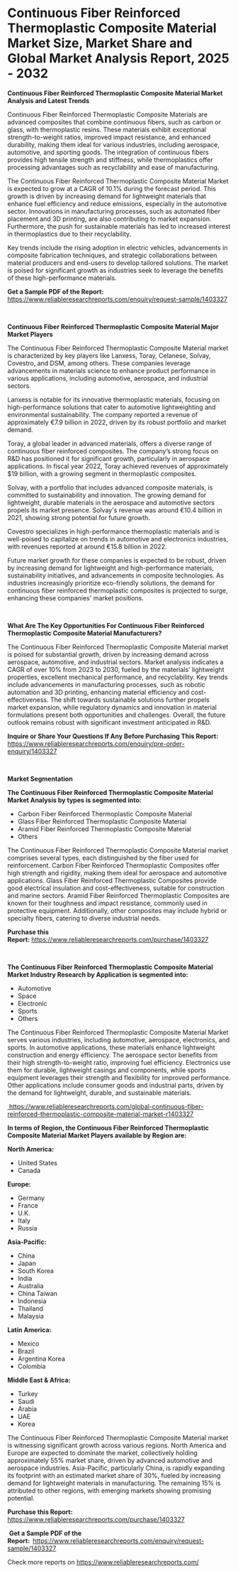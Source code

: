<p><h1>Continuous Fiber Reinforced Thermoplastic Composite Material Market Size, Market Share and Global Market Analysis Report, 2025 - 2032</h1></p><p><strong>Continuous Fiber Reinforced Thermoplastic Composite Material Market Analysis and Latest Trends</strong></p>
<p><p>Continuous Fiber Reinforced Thermoplastic Composite Materials are advanced composites that combine continuous fibers, such as carbon or glass, with thermoplastic resins. These materials exhibit exceptional strength-to-weight ratios, improved impact resistance, and enhanced durability, making them ideal for various industries, including aerospace, automotive, and sporting goods. The integration of continuous fibers provides high tensile strength and stiffness, while thermoplastics offer processing advantages such as recyclability and ease of manufacturing.</p><p>The Continuous Fiber Reinforced Thermoplastic Composite Material Market is expected to grow at a CAGR of 10.1% during the forecast period. This growth is driven by increasing demand for lightweight materials that enhance fuel efficiency and reduce emissions, especially in the automotive sector. Innovations in manufacturing processes, such as automated fiber placement and 3D printing, are also contributing to market expansion. Furthermore, the push for sustainable materials has led to increased interest in thermoplastics due to their recyclability. </p><p>Key trends include the rising adoption in electric vehicles, advancements in composite fabrication techniques, and strategic collaborations between material producers and end-users to develop tailored solutions. The market is poised for significant growth as industries seek to leverage the benefits of these high-performance materials.</p></p>
<p><strong>Get a Sample PDF of the Report:&nbsp;</strong> <a href="https://www.reliableresearchreports.com/enquiry/request-sample/1403327?utm_campaign=3585&utm_medium=2&utm_source=Github&utm_content=ia&utm_term=23032025&utm_id=continuous-fiber-reinforced-thermoplastic-composite-material">https://www.reliableresearchreports.com/enquiry/request-sample/1403327</a></p>
<p>&nbsp;</p>
<p><strong>Continuous Fiber Reinforced Thermoplastic Composite Material Major Market Players</strong></p>
<p><p>The Continuous Fiber Reinforced Thermoplastic Composite Material market is characterized by key players like Lanxess, Toray, Celanese, Solvay, Covestro, and DSM, among others. These companies leverage advancements in materials science to enhance product performance in various applications, including automotive, aerospace, and industrial sectors.</p><p>Lanxess is notable for its innovative thermoplastic materials, focusing on high-performance solutions that cater to automotive lightweighting and environmental sustainability. The company reported a revenue of approximately €7.9 billion in 2022, driven by its robust portfolio and market demand.</p><p>Toray, a global leader in advanced materials, offers a diverse range of continuous fiber reinforced composites. The company’s strong focus on R&D has positioned it for significant growth, particularly in aerospace applications. In fiscal year 2022, Toray achieved revenues of approximately $19 billion, with a growing segment in thermoplastic composites.</p><p>Solvay, with a portfolio that includes advanced composite materials, is committed to sustainability and innovation. The growing demand for lightweight, durable materials in the aerospace and automotive sectors propels its market presence. Solvay's revenue was around €10.4 billion in 2021, showing strong potential for future growth.</p><p>Covestro specializes in high-performance thermoplastic materials and is well-poised to capitalize on trends in automotive and electronics industries, with revenues reported at around €15.8 billion in 2022.</p><p>Future market growth for these companies is expected to be robust, driven by increasing demand for lightweight and high-performance materials, sustainability initiatives, and advancements in composite technologies. As industries increasingly prioritize eco-friendly solutions, the demand for continuous fiber reinforced thermoplastic composites is projected to surge, enhancing these companies' market positions.</p></p>
<p>&nbsp;</p>
<p><strong>What Are The Key Opportunities For Continuous Fiber Reinforced Thermoplastic Composite Material Manufacturers?</strong></p>
<p><p>The Continuous Fiber Reinforced Thermoplastic Composite Material market is poised for substantial growth, driven by increasing demand across aerospace, automotive, and industrial sectors. Market analysis indicates a CAGR of over 10% from 2023 to 2030, fueled by the materials' lightweight properties, excellent mechanical performance, and recyclability. Key trends include advancements in manufacturing processes, such as robotic automation and 3D printing, enhancing material efficiency and cost-effectiveness. The shift towards sustainable solutions further propels market expansion, while regulatory dynamics and innovation in material formulations present both opportunities and challenges. Overall, the future outlook remains robust with significant investment anticipated in R&D.</p></p>
<p><strong>Inquire or Share Your Questions If Any Before Purchasing This Report:</strong> <a href="https://www.reliableresearchreports.com/enquiry/pre-order-enquiry/1403327?utm_campaign=3585&utm_medium=2&utm_source=Github&utm_content=ia&utm_term=23032025&utm_id=continuous-fiber-reinforced-thermoplastic-composite-material">https://www.reliableresearchreports.com/enquiry/pre-order-enquiry/1403327</a></p>
<p>&nbsp;</p>
<p><strong>Market Segmentation</strong></p>
<p><strong>The Continuous Fiber Reinforced Thermoplastic Composite Material Market Analysis by types is segmented into:</strong></p>
<p><ul><li>Carbon Fiber Reinforced Thermoplastic Composite Material</li><li>Glass Fiber Reinforced Thermoplastic Composite Material</li><li>Aramid Fiber Reinforced Thermoplastic Composite Material</li><li>Others</li></ul></p>
<p><p>The Continuous Fiber Reinforced Thermoplastic Composite Material market comprises several types, each distinguished by the fiber used for reinforcement. Carbon Fiber Reinforced Thermoplastic Composites offer high strength and rigidity, making them ideal for aerospace and automotive applications. Glass Fiber Reinforced Thermoplastic Composites provide good electrical insulation and cost-effectiveness, suitable for construction and marine sectors. Aramid Fiber Reinforced Thermoplastic Composites are known for their toughness and impact resistance, commonly used in protective equipment. Additionally, other composites may include hybrid or specialty fibers, catering to diverse industrial needs.</p></p>
<p><strong>Purchase this Report:&nbsp;</strong><a href="https://www.reliableresearchreports.com/purchase/1403327?utm_campaign=3585&utm_medium=2&utm_source=Github&utm_content=ia&utm_term=23032025&utm_id=continuous-fiber-reinforced-thermoplastic-composite-material">https://www.reliableresearchreports.com/purchase/1403327</a></p>
<p>&nbsp;</p>
<p><strong>The Continuous Fiber Reinforced Thermoplastic Composite Material Market Industry Research by Application is segmented into:</strong></p>
<p><ul><li>Automotive</li><li>Space</li><li>Electronic</li><li>Sports</li><li>Others</li></ul></p>
<p><p>The Continuous Fiber Reinforced Thermoplastic Composite Material Market serves various industries, including automotive, aerospace, electronics, and sports. In automotive applications, these materials enhance lightweight construction and energy efficiency. The aerospace sector benefits from their high strength-to-weight ratio, improving fuel efficiency. Electronics use them for durable, lightweight casings and components, while sports equipment leverages their strength and flexibility for improved performance. Other applications include consumer goods and industrial parts, driven by the demand for lightweight, durable, and sustainable materials.</p></p>
<p><a href="https://www.reliableresearchreports.com/global-continuous-fiber-reinforced-thermoplastic-composite-material-market-r1403327?utm_campaign=3585&utm_medium=2&utm_source=Github&utm_content=ia&utm_term=23032025&utm_id=continuous-fiber-reinforced-thermoplastic-composite-material">&nbsp;https://www.reliableresearchreports.com/global-continuous-fiber-reinforced-thermoplastic-composite-material-market-r1403327</a></p>
<p><strong>In terms of Region, the Continuous Fiber Reinforced Thermoplastic Composite Material Market Players available by Region are:</strong></p>
<p>
    <p> <strong> North America: </strong>
        <ul>
            <li>United States</li>
            <li>Canada</li>
        </ul>
        </p> 
    <p> <strong> Europe: </strong>
        <ul>
            <li>Germany</li>
            <li>France</li>
            <li>U.K.</li>
            <li>Italy</li>
            <li>Russia</li>
        </ul>
        </p> 
    <p> <strong> Asia-Pacific: </strong>
        <ul>
            <li>China</li>
            <li>Japan</li>
            <li>South Korea</li>
            <li>India</li>
            <li>Australia</li>
            <li>China Taiwan</li>
            <li>Indonesia</li>
            <li>Thailand</li>
            <li>Malaysia</li>
        </ul>
        </p> 
    <p> <strong> Latin America: </strong>
        <ul>
            <li>Mexico</li>
            <li>Brazil</li>
            <li>Argentina Korea</li>
            <li>Colombia</li>
        </ul>
        </p> 
    <p> <strong> Middle East & Africa: </strong>
        <ul>
            <li>Turkey</li>
            <li>Saudi</li>
            <li>Arabia</li>
            <li>UAE</li>
            <li>Korea</li>
        </ul>
    </p>
    </p>
<p><p>The Continuous Fiber Reinforced Thermoplastic Composite Material market is witnessing significant growth across various regions. North America and Europe are expected to dominate the market, collectively holding approximately 55% market share, driven by advanced automotive and aerospace industries. Asia-Pacific, particularly China, is rapidly expanding its footprint with an estimated market share of 30%, fueled by increasing demand for lightweight materials in manufacturing. The remaining 15% is attributed to other regions, with emerging markets showing promising potential.</p></p>
<p><strong>Purchase this Report: </strong><a href="https://www.reliableresearchreports.com/purchase/1403327?utm_campaign=3585&utm_medium=2&utm_source=Github&utm_content=ia&utm_term=23032025&utm_id=continuous-fiber-reinforced-thermoplastic-composite-material">https://www.reliableresearchreports.com/purchase/1403327</a></p>
<p>&nbsp;<strong>Get a Sample PDF of the Report:&nbsp;&nbsp;</strong><a href="https://www.reliableresearchreports.com/enquiry/request-sample/1403327?utm_campaign=3585&utm_medium=2&utm_source=Github&utm_content=ia&utm_term=23032025&utm_id=continuous-fiber-reinforced-thermoplastic-composite-material">https://www.reliableresearchreports.com/enquiry/request-sample/1403327</a></p>
<p><strong></strong></p>
<p>Check more reports on <a href="https://www.reliableresearchreports.com/?utm_campaign=3585&utm_medium=2&utm_source=Github&utm_content=ia&utm_term=23032025&utm_id=continuous-fiber-reinforced-thermoplastic-composite-material">https://www.reliableresearchreports.com/</a></p>